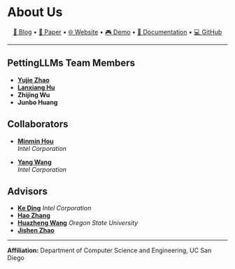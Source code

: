 # About Us

<p align="center">
  <a href="https://www.notion.so/STRONGER-TOGETHER-ON-POLICY-REINFORCEMENT-LEARNING-FOR-COLLABORATIVE-LLMS-2833b123b9438102b496d3673c8b4094?source=copy_link">📝 Blog</a> •
  <a href="https://arxiv.org/pdf/2510.11062">📄 Paper</a> •
  <a href="https://pettingllms-ai.github.io/">🌐 Website</a> •
  <a href="https://www.youtube.com/watch?v=8WM-gVTrSBc">🎮 Demo</a> •
  <a href="https://pettingllms.readthedocs.io/">📖 Documentation</a> •
  <a href="https://github.com/pettingllms-ai/PettingLLMs">💻 GitHub</a>
</p>

---

## PettingLLMs Team Members

- **[Yujie Zhao](https://norahyujiezhao.github.io/)**
- **[Lanxiang Hu](https://snyhlxde1.github.io/)**
- **Zhijing Wu**
- **Junbo Huang**


## Collaborators

- **[Minmin Hou](https://www.linkedin.com/in/minmin-hou-25555858/)**  
  *Intel Corporation*

- **[Yang Wang](https://www.linkedin.com/in/yang-wang-24aa8180/)**  
  *Intel Corporation*

## Advisors

- **[Ke Ding](https://www.linkedin.com/in/dingke/)**
    *Intel Corporation*
- **[Hao Zhang](https://cseweb.ucsd.edu/~haozhang/)**
- **[Huazheng Wang](https://huazhengwang.github.io/)**
    *Oregon State University*
- **[Jishen Zhao](https://cseweb.ucsd.edu/~jzhao/index.html)**

---

**Affiliation:** Department of Computer Science and Engineering, UC San Diego

